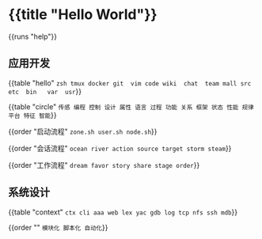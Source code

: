 # {{title "Hello World"}}

{{runs "help"}}

## 应用开发

{{table "hello" `
 zsh tmux docker git  vim
code wiki  chat  team mall
 src  etc  bin   var  usr
`}}

{{table "circle" `
传感 编程 控制 设计
属性 语言 过程 功能
关系 框架 状态 性能
规律 平台 特征 智能
`}}

{{order "启动流程" `
zone.sh
user.sh
node.sh
`}}

{{order "会话流程" `
ocean
river
action
source
target
storm
steam
`}}

{{order "工作流程" `
dream
favor
story
share
stage
order
`}}

## 系统设计

{{table "context" `
ctx cli aaa web
lex yac gdb log
tcp nfs ssh mdb
`}}

{{order "" `
模块化
脚本化
自动化
`}}
